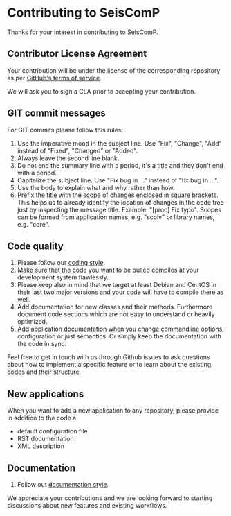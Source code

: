 # Contributing to SeisComP

Thanks for your interest in contributing to SeisComP.

## Contributor License Agreement

Your contribution will be under the license of the corresponding repository as per [GitHub's terms of service](https://help.github.com/articles/github-terms-of-service/#6-contributions-under-repository-license).

We will ask you to sign a CLA prior to accepting your contribution.

## GIT commit messages

For GIT commits please follow this rules:

1. Use the imperative mood in the subject line.
   Use "Fix", "Change", "Add" instead of "Fixed", "Changed"
   or "Added".
2. Always leave the second line blank.
3. Do not end the summary line with a period, it's a title
   and they don't end with a period.
4. Capitalize the subject line. Use "Fix bug in ..." instead of
   "fix bug in ...".
5. Use the body to explain what and why rather than how.
6. Prefix the title with the scope of changes enclosed in square
   brackets. This helps us to already identify the location of
   changes in the code tree just by inspecting the message title.
   Example: "[proc] Fix typo". Scopes can be formed from application
   names, e.g. "scolv" or library names, e.g. "core".

## Code quality

1. Please follow our [coding style](doc/base/coding-conventions.rst).
2. Make sure that the code you want to be pulled compiles at your
   development system flawlessly.
3. Please keep also in mind that we target at least Debian and CentOS
   in their last two major versions and your code will have to compile
   there as well.
4. Add documentation for new classes and their methods. Furthermore
   document code sections which are not easy to understand or heavily
   optimized.
5. Add application documentation when you change commandline options,
   configuration or just semantics. Or simply keep the documentation
   with the code in sync.

Feel free to get in touch with us through Github issues to ask
questions about how to implement a specific feature or to learn
about the existing codes and their structure.

## New applications

When you want to add a new application to any repository, please provide
in addition to the code a

* default configuration file
* RST documentation
* XML description

## Documentation

1. Follow out [documentation style](doc/base/style-guide.rst).

We appreciate your contributions and we are looking forward to starting
discussions about new features and existing workflows.
